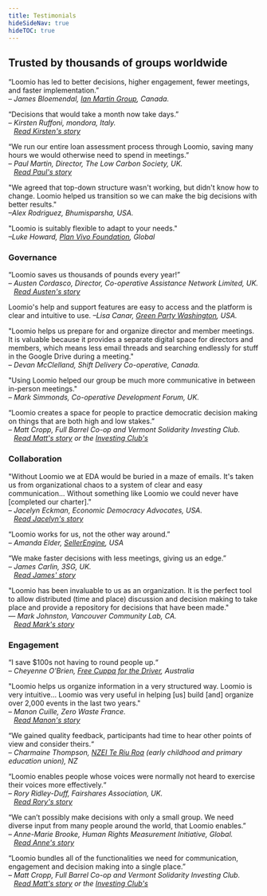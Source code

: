 ```yaml
---
title: Testimonials
hideSideNav: true
hideTOC: true
---
```


## Trusted by thousands of groups worldwide

“Loomio has led to better decisions, higher engagement, fewer meetings, and faster implementation.”<br>
_– James Bloemendal, [Ian Martin Group](https://ianmartin.com/), Canada._

“Decisions that would take a month now take days.”<br>
*– Kirsten Ruffoni, mondora, Italy. <br> &ensp; [Read Kirsten's story](https://blog.loomio.org/2019/02/13/leading-italy-into-the-future-of-work/?utm_campaign=testimonial&utm_term=help)*

“We run our entire loan assessment process through Loomio, saving many hours we would otherwise need to spend in meetings.”<br>
*– Paul Martin, Director, The Low Carbon Society, UK. <br> &ensp; [Read Paul's story](https://blog.loomio.org/2019/06/19/funding-community-renewable-projects/?utm_campaign=testimonial&utm_term=help)*

"We agreed that top-down structure wasn't working, but didn't know how to change. Loomio helped us transition so we can make the big decisions with better results."<br>
*–Alex Rodriguez, Bhumisparsha, USA.*

"Loomio is suitably flexible to adapt to your needs."<br>
*–Luke Howard, [Plan Vivo Foundation](https://planvivo.org), Global*

### Governance

“Loomio saves us thousands of pounds every year!”<br>
*– Austen Cordasco, Director, Co-operative Assistance Network Limited, UK. <br> &ensp; [Read Austen's story](https://blog.loomio.org/2019/03/27/helping-uk-cooperatives-thrive/?utm_campaign=testimonial&utm_term=help)*

Loomio's help and support features are easy to access and the platform is clear and intuitive to use. *–Lisa Canar, [Green Party Washington](http://www.greenpartywashington.org/), USA.*

"Loomio helps us prepare for and organize director and member meetings. It is valuable because it provides a separate digital space for directors and members, which means less email threads and searching endlessly for stuff in the Google Drive during a meeting."<br>
*– Devan McClelland, Shift Delivery Co-operative, Canada.*

"Using Loomio helped our group be much more communicative in between in-person meetings."<br>
*– Mark Simmonds, Co-operative Development Forum, UK.*

“Loomio creates a space for people to practice democratic decision making on things that are both high and low stakes.”<br>
*– Matt Cropp, Full Barrel Co-op and Vermont Solidarity Investing Club. <br> &ensp; [Read Matt's story](https://blog.loomio.org/2019/07/11/brewery-cooperative-using-loomio-to-bring-everyone-to-the-table/?utm_campaign=testimonial&utm_term=help) or the [Investing Club's](https://blog.loomio.org/2019/06/14/investing-in-community/?utm_campaign=testimonial&utm_term=help)*

### Collaboration

"Without Loomio we at EDA would be buried in a maze of emails. It's taken us from organizational chaos to a system of clear and easy communication... Without something like Loomio we could never have [completed our charter]."<br>
*– Jacelyn Eckman, Economic Democracy Advocates, USA. <br> &ensp; [Read Jacelyn's story](https://blog.loomio.org/2019/07/11/regenerating-the-earth-for-future-generations)*

“Loomio works for us, not the other way around.”<br>
*– Amanda Elder, [SellerEngine](https://sellerengine.com/), USA*

“We make faster decisions with less meetings, giving us an edge.”<br>
*– James Carlin, 3SG, UK. <br> &ensp; [Read James' story](https://blog.loomio.org/2019/05/09/uniting-charities-for-a-common-cause/?utm_campaign=testimonial&utm_term=help)*

"Loomio has been invaluable to us as an organization. It is the perfect tool to allow distributed (time and place) discussion and decision making to take place and provide a repository for decisions that have been made."<br>
*— Mark Johnston, Vancouver Community Lab, CA. <br> &ensp; [Read Mark's story](https://blog.loomio.org/2019-08-06-building-community-with-vancouver-maker-space/)*

### Engagement

“I save $100s not having to round people up.“<br>
*– Cheyenne O'Brien, [Free Cuppa for the Driver](https://freecuppa.com.au/), Australia*

"Loomio helps us organize information in a very structured way. Loomio is very intuitive… Loomio was very useful in helping [us] build [and] organize over 2,000 events in the last two years."<br>
*– Manon Cuille, Zero Waste France. <br> &ensp; [Read Manon's story](https://blog.loomio.org/2019/07/30/catalyzing-the-zero-waste-movement-in-france/)*

“We gained quality feedback, participants had time to hear other points of view and consider theirs.“<br>
*– Charmaine Thompson, [NZEI Te Riu Roa](https://www.nzei.org.nz/) (early childhood and primary education union), NZ*

“Loomio enables people whose voices were normally not heard to exercise their voices more effectively.“<br>
*– Rory Ridley-Duff, Fairshares Association, UK. <br> &ensp; [Read Rory's story](https://blog.loomio.org/2016/10/04/fairshares/?utm_campaign=testimonial&utm_term=help)*

“We can’t possibly make decisions with only a small group. We need diverse input from many people around the world, that Loomio enables.”<br>
*– Anne-Marie Brooke, Human Rights Measurement Initiative, Global. <br> &ensp; [Read Anne's story](https://blog.loomio.org/2019/07/02/making-the-invisible-visible-measuring-human-rights/)*

“Loomio bundles all of the functionalities we need for communication, engagement and decision making into a single place.”<br>
*– Matt Cropp, Full Barrel Co-op and Vermont Solidarity Investing Club. <br> &ensp; [Read Matt's story](https://blog.loomio.org/2019/07/11/brewery-cooperative-using-loomio-to-bring-everyone-to-the-table/) or the [Investing Club's](https://blog.loomio.org/2019/06/14/investing-in-community/)*
